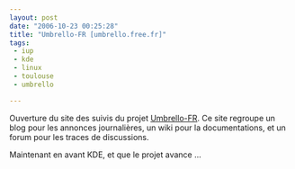 ```yaml
---
layout: post
date: "2006-10-23 00:25:28"
title: "Umbrello-FR [umbrello.free.fr]"
tags:
 - iup
 - kde
 - linux
 - toulouse
 - umbrello

---
```


Ouverture du site des suivis du projet [Umbrello-FR](umbrello.free.fr). Ce site regroupe un blog pour les annonces journalières, un wiki pour la documentations, et un forum pour les traces de discussions.

Maintenant en avant KDE, et que le projet avance ...
